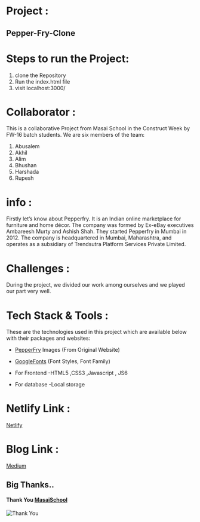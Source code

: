 # Project :
## Pepper-Fry-Clone
# Steps to run the Project:
1. clone the Repository
2. Run the index.html file
3. visit localhost:3000/
# Collaborator :
This is a collaborative Project from Masai School in the Construct Week by FW-16 batch students. We are six members of the team:
1. Abusalem
2. Akhil
3. Alim
4. Bhushan
5. Harshada
6. Rupesh

# info :
Firstly let’s know about Pepperfry. It is an Indian online marketplace for furniture and home décor. The company was formed by Ex-eBay executives Ambareesh Murty and Ashish Shah. They started Pepperfry in Mumbai in 2012. The company is headquartered in Mumbai, Maharashtra, and operates as a subsidiary of Trendsutra Platform Services Private Limited.

# Challenges :
During the project, we divided our work among ourselves and we played our part very well.

# Tech Stack & Tools :
These are the technologies used in this project which are available below with their packages and websites:

* [PepperFry](https://www.pepperfry.com/ "home") Images (From Original Website) 

* [GoogleFonts](https://fonts.google.com/ "home") (Font Styles, Font Family)

* For Frontend -HTML5 ,CSS3 ,Javascript , JS6

* For database -Local storage

# Netlify Link :
[Netlify](https://calm-medovik-173f90.netlify.app/)

# Blog Link :
[Medium](https://medium.com/@harshadajagtap199725/clone-of-pepperfry-com-32c061cb366b)
## Big Thanks..
#### Thank You [MasaiSchool](https://www.masaischool.com/ "home") 


![Thank You](https://i.pinimg.com/originals/6d/cf/b8/6dcfb88b94b8d51496551f27145a829c.gif)
